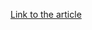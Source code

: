 [Link to the article](https://threatconnect.com/blog/unlocking-the-potential-of-cyber-threat-intelligence-a-guide-to-the-threat-intelligence-maturity-model/)
